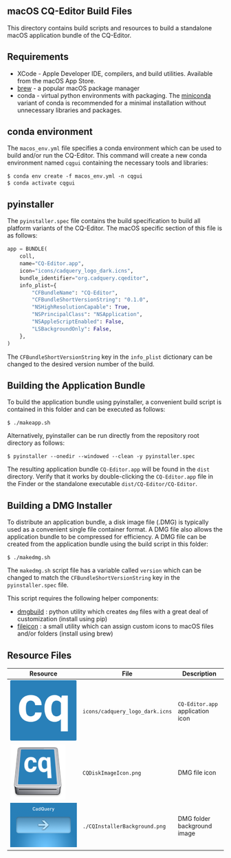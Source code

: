 ## macOS CQ-Editor Build Files

This directory contains build scripts and resources to build a standalone macOS application bundle of the CQ-Editor.

## Requirements

- XCode - Apple Developer IDE, compilers, and build utilities.  Available from the macOS App Store.
- [brew](https://brew.sh) - a popular macOS package manager
- conda - virtual python environments with packaging. The  [miniconda](https://docs.conda.io/en/latest/miniconda.html) variant of conda is recommended for a minimal installation without unnecessary libraries and packages.

## conda environment

The `macos_env.yml` file specifies a conda environment which can be used to build and/or run the CQ-Editor. This command will create a new conda environment named `cqgui` containing the necessary tools and libraries:

```shell
$ conda env create -f macos_env.yml -n cqgui
$ conda activate cqgui
```

## pyinstaller

The `pyinstaller.spec` file contains the build specification to build all platform variants of the CQ-Editor.  The macOS specific section of this file is as follows:

```python
app = BUNDLE(
    coll,
    name="CQ-Editor.app",
    icon="icons/cadquery_logo_dark.icns",
    bundle_identifier="org.cadquery.cqeditor",
    info_plist={
        "CFBundleName": "CQ-Editor",
        "CFBundleShortVersionString": "0.1.0",
        "NSHighResolutionCapable": True,
        "NSPrincipalClass": "NSApplication",
        "NSAppleScriptEnabled": False,
        "LSBackgroundOnly": False,
    },
)
```

The `CFBundleShortVersionString` key in the `info_plist` dictionary can be changed to the desired version number of the build.

## Building the Application Bundle

To build the application bundle using pyinstaller, a convenient build script is contained in this folder and can be executed as follows:

```shell
$ ./makeapp.sh
```

Alternatively, pyinstaller can be run directly from the repository root directory as follows:

```shell
$ pyinstaller --onedir --windowed --clean -y pyinstaller.spec
```

The resulting application bundle `CQ-Editor.app` will be found in the `dist` directory.  Verify that it works by double-clicking the `CQ-Editor.app` file in the Finder or the standalone executable `dist/CQ-Editor/CQ-Editor`.  

## Building a DMG Installer

To distribute an application bundle, a disk image file (.DMG) is typically used as a convenient single file container format. A DMG file also allows the application bundle to be compressed for efficiency.  A DMG file can be created from the application bundle using the build script in this folder:

```shell
$ ./makedmg.sh
```

The `makedmg.sh` script file has a variable called `version` which can be changed to match the `CFBundleShortVersionString` key in the `pyinstaller.spec` file.

This script requires the following helper components:

- [dmgbuild](https://github.com/al45tair/dmgbuild/blob/master/doc/index.rst) : python utility which creates `dmg` files with a great deal of customization (install using pip)
- [fileicon](https://github.com/mklement0/fileicon) : a small utility which can assign custom icons to macOS files and/or folders (install using brew)

## Resource Files

| Resource | File | Description |
| --- | --- | --- |
| ![alt text](../icons/cadquery_logo_dark.svg) | `icons/cadquery_logo_dark.icns` | `CQ-Editor.app` application icon |
| ![alt text](./CQDiskImageIcon.png) | `CQDiskImageIcon.png` | DMG file icon |
| ![alt text](./CQInstallerBackground.png) | `./CQInstallerBackground.png` | DMG folder background image |




